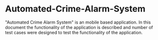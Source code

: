 # Automated-Crime-Alarm-System
"Automated Crime Alarm System" is an mobile based application. In this document the functionality of the application is described and number of test cases were designed to test the functionality of the application.
